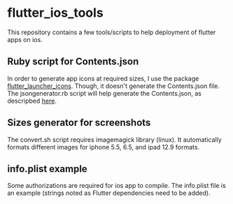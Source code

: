 # flutter_ios_tools
This repository contains a few tools/scripts to help deployment of flutter apps on ios. 

## Ruby script for Contents.json
In order to generate app icons at required sizes, I use the package [flutter_launcher_icons](https://pub.dev/packages/flutter_launcher_icons). Though, it doesn't generate the 
Contents.json file. The jsongenerator.rb script will help generate the Contents.json, as descripbed [here](https://github.com/fluttercommunity/flutter_launcher_icons/issues/117).
 
## Sizes generator for screenshots
The convert.sh script requires imagemagick library (linux). It automatically formats different images for iphone 5.5, 6.5, and ipad 12.9 formats. 

## info.plist example
Some authorizations are required for ios app to compile. The info.plist file is an example (strings noted as Flutter dependencies need to be added).

